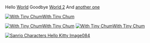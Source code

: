 Hello [World](link/to/the/world)
Goodbye [World 2](anoth[jno]()er/link)
And [another one](yet/anot--her/link)

[![With Tiny Chum](https://static.wikia.nocookie.net/hellokitty/images/b/be/Sanrio_Characters_Hello_Kitty--Tiny_Chum_Image006.png/revision/latest?cb=20170619001838)With Tiny Chum](https://hellokitty.fandom.com/wiki/Hello_Kitty/wiki/File:Sanrio_Characters_Hello_Kitty--Tiny_Chum_Image006.png"SanrioCharactersHelloKitty--TinyChumImage006.png(27KB)")

[![With Tiny Chum](https://static.wikia.nocookie.net/hellokitty/images/b/be/Sanrio_Characters_Hello_Kitty--Tiny_Chum_Image006.png/revision/latest?cb=20170619001838)With Tiny Chum](https://hellokitty.fandom.com/wiki/Hello_Kitty/wiki/File:Sanrio_Characters_Hello_Kitty--Tiny_Chum_Image006.png"SanrioCharactersHelloKitty--TinyChumImage006.png(27KB)")
[![With Tiny Chum](https://static.wikia.nocookie.net/hellokitty/images/b/be/Sanrio_Characters_Hello_Kitty--Tiny_Chum_Image006.png/revision/latest?cb=20170619001838)With Tiny Chum](https://hellokitty.fandom.com/wiki/Hello_Kitty/wiki/File:Sanrio_Characters_Hello_Kitty--Tiny_Chum_Image006.png"SanrioCharactersHelloKitty--TinyChumImage006.png(27KB)")

[![Sanrio Characters Hello Kitty Image084](https://static.wikia.nocookie.net/hellokitty/images/e/eb/Sanrio_Characters_Hello_Kitty_Image084.jpg/revision/latest/scale-to-width-down/185?cb=20170619011428)![Sanrio Characters Hello Kitty Image084](data:image/gif;base64,R0lGODlhAQABAIABAAAAAP///yH5BAEAAAEALAAAAAABAAEAQAICTAEAOw%3D%3D)](https://hellokitty.fandom.com/wiki/Hello_Kitty/wiki/File:Sanrio_Characters_Hello_Kitty_Image084.jpg "Sanrio Characters Hello Kitty Image084.jpg \(19 KB\)")